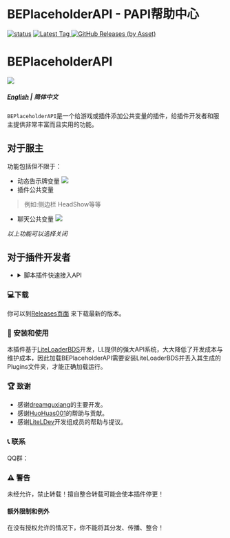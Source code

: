 # BEPlaceholderAPI - PAPI帮助中心 
[![status](https://img.shields.io/github/workflow/status/dreamguxiang/BEPlaceholderAPI/Build%20BEPlaceholderAPI?style=for-the-badge)](https://github.com/dreamguxiang/BEPlaceholderAPI/actions)
[
![Latest Tag](https://img.shields.io/github/v/tag/dreamguxiang/BEPlaceholderAPI?label=LATEST%20TAG&style=for-the-badge)
![GitHub Releases (by Asset)](https://img.shields.io/github/downloads/dreamguxiang/BEPlaceholderAPI/latest/total?style=for-the-badge)
](https://github.com/dreamguxiang/BEPlaceholderAPI/releases/latest)

# BEPlaceholderAPI
<img src="https://s1.328888.xyz/2022/05/22/dOkzd.png">

##### [English](/en_US/) | 简体中文
`BEPlaceholderAPI`是一个给游戏或插件添加公共变量的插件，给插件开发者和服主提供非常丰富而且实用的功能。

## 对于服主
功能包括但不限于：
- 动态告示牌变量
![](https://s1.328888.xyz/2022/05/22/dObe3.gif)
- 插件公共变量
> 例如:侧边栏 HeadShow等等
- 聊天公共变量
![](https://s1.328888.xyz/2022/05/22/dOKvy.png)

*以上功能可以选择关闭*

## 对于插件开发者
- <details><summary>脚本插件快速接入API
    </summary>
    <span>Js语言API</span>
    <img src="https://s1.328888.xyz/2022/05/22/dO3IW.png">
    <span>Lua语言API</span>
    <img src="https://s1.328888.xyz/2022/05/22/dOn1Q.png">
    </details>


### 💻下载

你可以到[Releases页面](https://github.com/dreamguxiang/BEPlaceholderAPI/releases) 来下载最新的版本。

### 🎯 安装和使用

本插件基于[LiteLoaderBDS](https://github.com/LiteLDev/LiteLoaderBDS)开发，LL提供的强大API系统，大大降低了开发成本与维护成本，因此加载BEPlaceholderAPI需要安装LiteLoaderBDS并丢入其生成的Plugins文件夹，才能正确加载运行。

### 🏆 致谢

- 感谢[dreamguxiang](https://github.com/dreamguxiang)的主要开发。
- 感谢[HuoHuas001](https://github.com/HuoHuas001)的帮助与贡献。
- 感谢[LiteLDev](https://github.com/LiteLDev)开发组成员的帮助与提议。

### 📞 联系

QQ群：

### ⚠️ 警告

未经允许，禁止转载！擅自整合转载可能会使本插件停更！

#### 额外限制和例外

在没有授权允许的情况下，你不能将其分发、传播、整合！